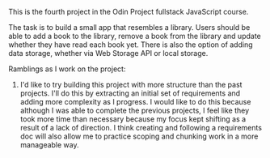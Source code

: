 This is the fourth project in the Odin Project fullstack JavaScript course.

The task is to build a small app that resembles a library. Users should be able to add a book to the library, remove a book from the library and update whether they have read each book yet. There is also the option of adding data storage, whether via Web Storage API or local storage.

Ramblings as I work on the project:

1. I'd like to try building this project with more structure than the past projects. I'll do this by extracting an initial set of requirements and adding more complexity as I progress. I would like to do this because although I was able to complete the previous projects, I feel like they took more time than necessary because my focus kept shifting as a result of a lack of direction. I think creating and following a requirements doc will also allow me to practice scoping and chunking work in a more manageable way.

